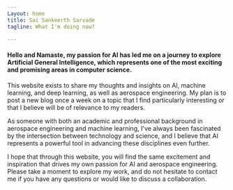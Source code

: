 ```yaml
---
Layout: home
title: Sai Sankeerth Sarvade
tagline: What I'm doing now?

---
```


#### Hello and Namaste, my passion for AI has led me on a journey to explore Artificial General Intelligence, which represents one of the most exciting and promising areas in computer science.

This website exists to share my thoughts and insights on AI, machine learning, and deep learning, as well as aerospace engineering. My plan is to post a new blog once a week on a topic that I find particularly interesting or that I believe will be of relevance to my readers.

As someone with both an academic and professional background in aerospace engineering and machine learning, I've always been fascinated by the intersection between technology and science, and I believe that AI represents a powerful tool in advancing these disciplines even further.

I hope that through this website, you will find the same excitement and inspiration that drives my own passion for AI and aerospace engineering. Please take a moment to explore my work, and do not hesitate to contact me if you have any questions or would like to discuss a collaboration.
